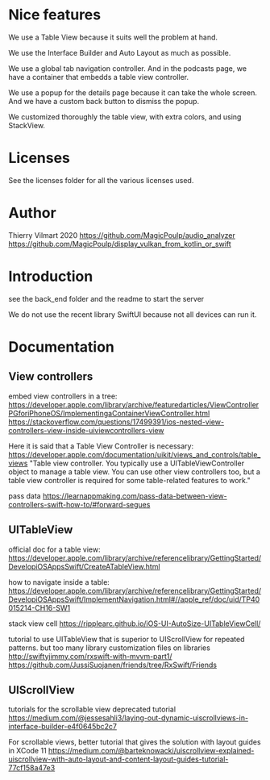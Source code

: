 # Nice features

We use a Table View because it suits well the problem at hand.

We use the Interface Builder and Auto Layout as much as possible.

We use a global tab navigation controller. And in the podcasts page, we have a container that embedds a table view controller.

We use a popup for the details page because it can take the whole screen. And we have a custom back button to dismiss the popup.

We customized thoroughly the table view, with extra colors, and using StackView.

# Licenses

See the licenses folder for all the various licenses used.

# Author

Thierry Vilmart
2020
https://github.com/MagicPoulp/audio_analyzer
https://github.com/MagicPoulp/display_vulkan_from_kotlin_or_swift

# Introduction

see the back_end folder and the readme to start the server

We do not use the recent library SwiftUI because not all devices can run it.

# Documentation

## View controllers

embed view controllers in a tree:
https://developer.apple.com/library/archive/featuredarticles/ViewControllerPGforiPhoneOS/ImplementingaContainerViewController.html
https://stackoverflow.com/questions/17499391/ios-nested-view-controllers-view-inside-uiviewcontrollers-view

Here it is said that a Table View Controller is necessary:
https://developer.apple.com/documentation/uikit/views_and_controls/table_views
"Table view controller. You typically use a UITableViewController object to manage a table view. You can use other view controllers too, but a table view controller is required for some table-related features to work."

pass data
https://learnappmaking.com/pass-data-between-view-controllers-swift-how-to/#forward-segues

## UITableView

official doc for a table view:
https://developer.apple.com/library/archive/referencelibrary/GettingStarted/DevelopiOSAppsSwift/CreateATableView.html

how to navigate inside a table:
https://developer.apple.com/library/archive/referencelibrary/GettingStarted/DevelopiOSAppsSwift/ImplementNavigation.html#//apple_ref/doc/uid/TP40015214-CH16-SW1

stack view cell
https://ripplearc.github.io/iOS-UI-AutoSize-UITableViewCell/

tutorial to use UITableView that is superior to UIScrollView for repeated patterns.
but too many library customization files on libraries
http://swiftyjimmy.com/rxswift-with-mvvm-part1/
https://github.com/JussiSuojanen/friends/tree/RxSwift/Friends

## UIScrollView

tutorials for the scrollable view
deprecated tutorial
https://medium.com/@jessesahli3/laying-out-dynamic-uiscrollviews-in-interface-builder-e4f0645bc2c7

For scrollable views, better tutorial that gives the solution with layout guides in XCode 11
https://medium.com/@barteknowacki/uiscrollview-explained-uiscrollview-with-auto-layout-and-content-layout-guides-tutorial-77cf158a47e3

